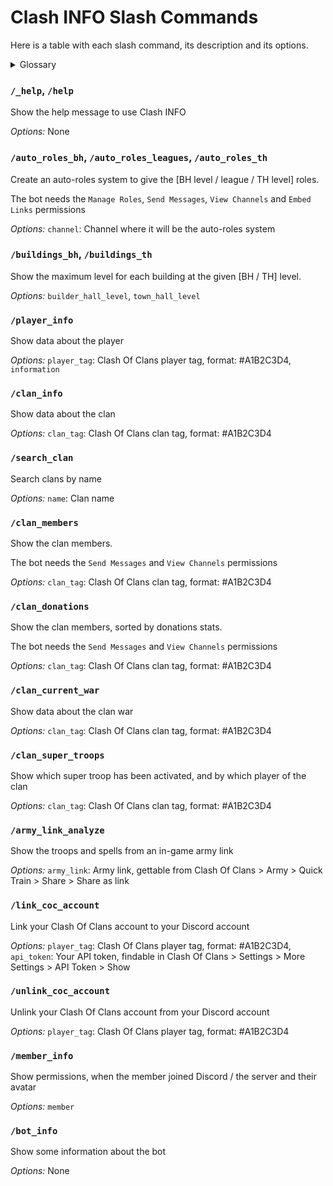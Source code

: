 # Clash INFO Slash Commands

Here is a table with each slash command, its description and its options.

<details>
<summary>Glossary</summary>

- `BH` : Builder Hall
- `TH` : Town Hall

</details>


### `/_help`, `/help`

Show the help message to use Clash INFO

*Options:* None


### `/auto_roles_bh`, `/auto_roles_leagues`, `/auto_roles_th`

Create an auto-roles system to give the [BH level / league / TH level] roles.

The bot needs the `Manage Roles`, `Send Messages`, `View Channels` and `Embed Links` permissions

*Options:* `channel`: Channel where it will be the auto-roles system


### `/buildings_bh`, `/buildings_th`

Show the maximum level for each building at the given [BH / TH] level.

*Options:* `builder_hall_level`, `town_hall_level`


### `/player_info`

Show data about the player

*Options:* `player_tag`: Clash Of Clans player tag, format: #A1B2C3D4, <br>`information`


### `/clan_info`

Show data about the clan

*Options:* `clan_tag`: Clash Of Clans clan tag, format: #A1B2C3D4


### `/search_clan`

Search clans by name

*Options:* `name`: Clan name


### `/clan_members`

Show the clan members.

The bot needs the `Send Messages` and `View Channels` permissions

*Options:* `clan_tag`: Clash Of Clans clan tag, format: #A1B2C3D4


### `/clan_donations`

Show the clan members, sorted by donations stats.

The bot needs the `Send Messages` and `View Channels` permissions

*Options:* `clan_tag`: Clash Of Clans clan tag, format: #A1B2C3D4


### `/clan_current_war`

Show data about the clan war

*Options:* `clan_tag`: Clash Of Clans clan tag, format: #A1B2C3D4


### `/clan_super_troops`

Show which super troop has been activated, and by which player of the clan

*Options:* `clan_tag`: Clash Of Clans clan tag, format: #A1B2C3D4


### `/army_link_analyze`

Show the troops and spells from an in-game army link

*Options:* `army_link`: Army link, gettable from Clash Of Clans > Army > Quick Train > Share > Share as link


### `/link_coc_account`

Link your Clash Of Clans account to your Discord account

*Options:* `player_tag`: Clash Of Clans player tag, format: #A1B2C3D4, <br>`api_token`: Your API token, findable in Clash Of Clans > Settings > More Settings > API Token > Show


### `/unlink_coc_account`

Unlink your Clash Of Clans account from your Discord account

*Options:* `player_tag`: Clash Of Clans player tag, format: #A1B2C3D4


### `/member_info`

Show permissions, when the member joined Discord / the server and their avatar

*Options:* `member`


### `/bot_info`

Show some information about the bot

*Options:* None
